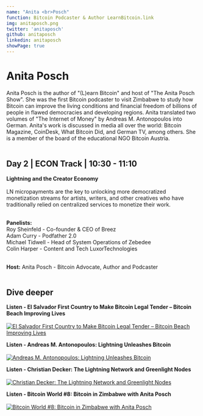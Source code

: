 ```yaml
---
name: "Anita <br>Posch"
function: Bitcoin Podcaster & Author LearnBitcoin.link
img: anitaposch.png
twitter: 'anitaposch'
github: anitaposch
linkedin: anitaposch
showPage: true
---
```


# Anita Posch
 
Anita Posch is the author of "(L)earn Bitcoin" and host of "The Anita Posch Show". She was the first Bitcoin podcaster to visit Zimbabwe to study how Bitcoin can improve the living conditions and financial freedom of billions of people in flawed democracies and developing regions. Anita translated two volumes of "The Internet of Money" by Andreas M. Antonopoulos into German. Anita's work is discussed in media all over the world: Bitcoin Magazine, CoinDesk, What Bitcoin Did, and German TV, among others. She is a member of the board of the educational NGO Bitcoin Austria. 
<br><br>

## Day 2 | ECON Track | 10:30 - 11:10

<b>Lightning and the Creator Economy</b><br><br>
LN micropayments are the key to unlocking more democratized monetization streams for artists, writers, and other creatives who have traditionally relied on centralized services to monetize their work.<br><br>

<b>Panelists:</b><br>
Roy Sheinfeld - Co-founder & CEO of Breez<br>
Adam Curry - Podfather 2.0<br>
Michael Tidwell - Head of System Operations of Zebedee<br>
Colin Harper - Content and Tech LuxorTechnologies<br><br>

<b>Host:</b> Anita Posch - Bitcoin Advocate, Author and Podcaster
<br><br>

## Dive deeper


<div class="grid grid-cols-1 md:grid-cols-2 gap-5">
<div class="p-3 my-2">

**Listen - El Salvador First Country to Make Bitcoin Legal Tender – Bitcoin Beach Improving Lives** <br><br>
[ ![El Salvador First Country to Make Bitcoin Legal Tender – Bitcoin Beach Improving Lives](/content/anita_peterson.png)](https://bitcoinundco.com/en/elsalvador-bitcoinbeach/)
</div>

<div class="p-3 my-2">

**Listen - Andreas M. Antonopoulos: Lightning Unleashes Bitcoin** <br><br>
[ ![Andreas M. Antonopoulos: Lightning Unleashes Bitcoin](/content/anita_andreas.png)](https://bitcoinundco.com/en/andreas-antonopoulos-lightning/)
</div>

<div class="p-3 my-2">

**Listen - Christian Decker: The Lightning Network and Greenlight Nodes** <br><br>
[ ![Christian Decker: The Lightning Network and Greenlight Nodes](/content/anita_decker.png)](https://bitcoinundco.com/en/christian-decker-lightning/)
</div>

<div class="p-3 my-2">

**Listen - Bitcoin World #8: Bitcoin in Zimbabwe with Anita Posch** <br><br>
[ ![Bitcoin World #8: Bitcoin in Zimbabwe with Anita Posch](/content/anita_wbd.png)](https://www.whatbitcoindid.com/podcast/batw-bitcoin-in-zimbabwe-with-anita-posch/)
</div>

</div>

<br>

